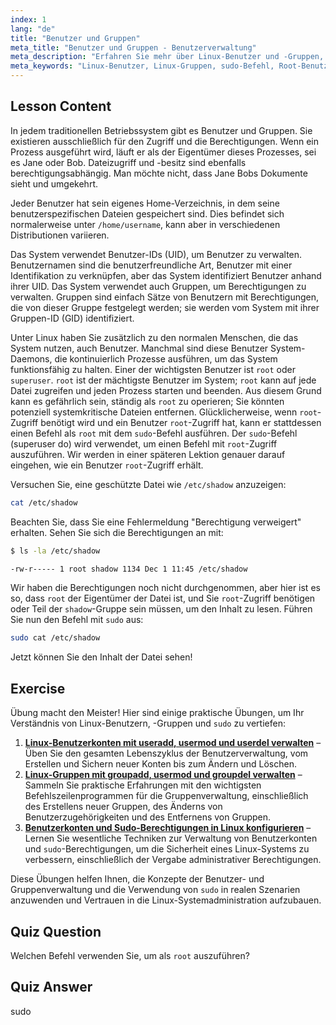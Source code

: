 ```yaml
---
index: 1
lang: "de"
title: "Benutzer und Gruppen"
meta_title: "Benutzer und Gruppen - Benutzerverwaltung"
meta_description: "Erfahren Sie mehr über Linux-Benutzer und -Gruppen, verstehen Sie UIDs, GIDs und den Root-Benutzer. Entdecken Sie, wie Sie den sudo-Befehl für erhöhte Berechtigungen verwenden. Beginnen Sie Ihre Linux-Reise!"
meta_keywords: "Linux-Benutzer, Linux-Gruppen, sudo-Befehl, Root-Benutzer, Linux-Berechtigungen, Linux-Tutorial, Linux für Anfänger, Linux-Anleitung"
---
```


## Lesson Content

In jedem traditionellen Betriebssystem gibt es Benutzer und Gruppen. Sie existieren ausschließlich für den Zugriff und die Berechtigungen. Wenn ein Prozess ausgeführt wird, läuft er als der Eigentümer dieses Prozesses, sei es Jane oder Bob. Dateizugriff und -besitz sind ebenfalls berechtigungsabhängig. Man möchte nicht, dass Jane Bobs Dokumente sieht und umgekehrt.

Jeder Benutzer hat sein eigenes Home-Verzeichnis, in dem seine benutzerspezifischen Dateien gespeichert sind. Dies befindet sich normalerweise unter `/home/username`, kann aber in verschiedenen Distributionen variieren.

Das System verwendet Benutzer-IDs (UID), um Benutzer zu verwalten. Benutzernamen sind die benutzerfreundliche Art, Benutzer mit einer Identifikation zu verknüpfen, aber das System identifiziert Benutzer anhand ihrer UID. Das System verwendet auch Gruppen, um Berechtigungen zu verwalten. Gruppen sind einfach Sätze von Benutzern mit Berechtigungen, die von dieser Gruppe festgelegt werden; sie werden vom System mit ihrer Gruppen-ID (GID) identifiziert.

Unter Linux haben Sie zusätzlich zu den normalen Menschen, die das System nutzen, auch Benutzer. Manchmal sind diese Benutzer System-Daemons, die kontinuierlich Prozesse ausführen, um das System funktionsfähig zu halten. Einer der wichtigsten Benutzer ist `root` oder `superuser`. `root` ist der mächtigste Benutzer im System; `root` kann auf jede Datei zugreifen und jeden Prozess starten und beenden. Aus diesem Grund kann es gefährlich sein, ständig als `root` zu operieren; Sie könnten potenziell systemkritische Dateien entfernen. Glücklicherweise, wenn `root`-Zugriff benötigt wird und ein Benutzer `root`-Zugriff hat, kann er stattdessen einen Befehl als `root` mit dem `sudo`-Befehl ausführen. Der `sudo`-Befehl (superuser do) wird verwendet, um einen Befehl mit `root`-Zugriff auszuführen. Wir werden in einer späteren Lektion genauer darauf eingehen, wie ein Benutzer `root`-Zugriff erhält.

Versuchen Sie, eine geschützte Datei wie `/etc/shadow` anzuzeigen:

```bash
cat /etc/shadow
```

Beachten Sie, dass Sie eine Fehlermeldung "Berechtigung verweigert" erhalten. Sehen Sie sich die Berechtigungen an mit:

```bash
$ ls -la /etc/shadow

-rw-r----- 1 root shadow 1134 Dec 1 11:45 /etc/shadow
```

Wir haben die Berechtigungen noch nicht durchgenommen, aber hier ist es so, dass `root` der Eigentümer der Datei ist, und Sie `root`-Zugriff benötigen oder Teil der `shadow`-Gruppe sein müssen, um den Inhalt zu lesen. Führen Sie nun den Befehl mit `sudo` aus:

```bash
sudo cat /etc/shadow
```

Jetzt können Sie den Inhalt der Datei sehen!

## Exercise

Übung macht den Meister! Hier sind einige praktische Übungen, um Ihr Verständnis von Linux-Benutzern, -Gruppen und `sudo` zu vertiefen:

1. **[Linux-Benutzerkonten mit useradd, usermod und userdel verwalten](https://labex.io/de/labs/comptia-manage-linux-user-accounts-with-useradd-usermod-and-userdel-590837)** – Üben Sie den gesamten Lebenszyklus der Benutzerverwaltung, vom Erstellen und Sichern neuer Konten bis zum Ändern und Löschen.
2. **[Linux-Gruppen mit groupadd, usermod und groupdel verwalten](https://labex.io/de/labs/comptia-manage-linux-groups-with-groupadd-usermod-and-groupdel-590836)** – Sammeln Sie praktische Erfahrungen mit den wichtigsten Befehlszeilenprogrammen für die Gruppenverwaltung, einschließlich des Erstellens neuer Gruppen, des Änderns von Benutzerzugehörigkeiten und des Entfernens von Gruppen.
3. **[Benutzerkonten und Sudo-Berechtigungen in Linux konfigurieren](https://labex.io/de/labs/comptia-configure-user-accounts-and-sudo-privileges-in-linux-590856)** – Lernen Sie wesentliche Techniken zur Verwaltung von Benutzerkonten und `sudo`-Berechtigungen, um die Sicherheit eines Linux-Systems zu verbessern, einschließlich der Vergabe administrativer Berechtigungen.

Diese Übungen helfen Ihnen, die Konzepte der Benutzer- und Gruppenverwaltung und die Verwendung von `sudo` in realen Szenarien anzuwenden und Vertrauen in die Linux-Systemadministration aufzubauen.

## Quiz Question

Welchen Befehl verwenden Sie, um als `root` auszuführen?

## Quiz Answer

sudo
